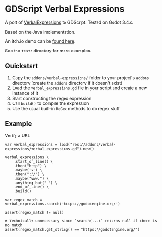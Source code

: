 # GDScript Verbal Expressions

A port of [VerbalExpressions](https://github.com/VerbalExpressions) to GDScript. Tested on Godot 3.4.x.

Based on the [Java](https://github.com/VerbalExpressions/JavaVerbalExpressions) implementation.

An itch.io demo can be [found here](https://fakefirefly.itch.io/gdscript-verbal-expressions).

See the `tests` directory for more examples.

## Quickstart
1. Copy the `addons/verbal-expressions/` folder to your project's `addons` directory (create the `addons` directory if it doesn't exist)
2. Load the `verbal_expressions.gd` file in your script and create a new instance of it
3. Start constructing the regex expression
4. Call `build()` to compile the expression
5. Use the usual built-in `ReGex` methods to do regex stuff

## Example

Verify a URL

```GDScript
var verbal_expressions = load("res://addons/verbal-expressions/verbal_expressions.gd").new()

verbal_expressions \
    .start_of_line() \
    .then("http") \
    .maybe("s") \
    .then("://") \
    .maybe("www.") \
    .anything_but(" ") \
    .end_of_line() \
    .build()

var regex_match = verbal_expressions.search("https://godotengine.org/")

assert(regex_match != null)

# Technically unnecessary since `search(...)` returns null if there is no match
assert(regex_match.get_string() == "https://godotengine.org/")
```
